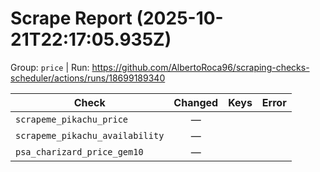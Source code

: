# Scrape Report (2025-10-21T22:17:05.935Z)

Group: `price`  |  Run: https://github.com/AlbertoRoca96/scraping-checks-scheduler/actions/runs/18699189340

| Check | Changed | Keys | Error |
|---|:---:|:--|:--|
| `scrapeme_pikachu_price` | — |  |  |
| `scrapeme_pikachu_availability` | — |  |  |
| `psa_charizard_price_gem10` | — |  |  |
